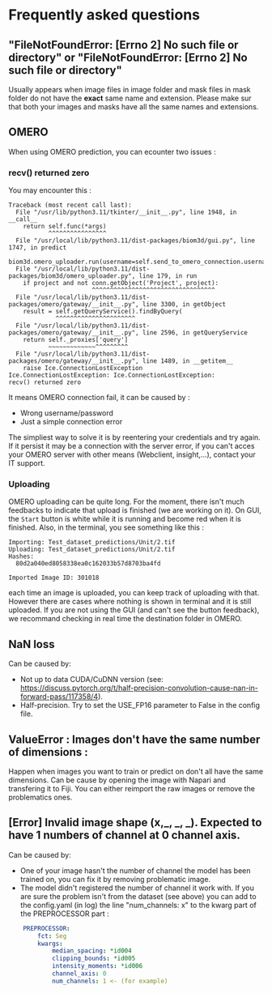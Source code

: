 # Frequently asked questions

## "FileNotFoundError: [Errno 2] No such file or directory" or "FileNotFoundError: [Errno 2] No such file or directory"

Usually appears when image files in image folder and mask files in mask folder do not have the **exact** same name and extension. Please make sur that both your images and masks have all the same names and extensions.

## OMERO
When using OMERO prediction, you can ecounter two issues :
### recv() returned zero
You may encounter this :
```
Traceback (most recent call last):
  File "/usr/lib/python3.11/tkinter/__init__.py", line 1948, in __call__
    return self.func(*args)
           ^^^^^^^^^^^^^^^^
  File "/usr/local/lib/python3.11/dist-packages/biom3d/gui.py", line 1747, in predict
    biom3d.omero_uploader.run(username=self.send_to_omero_connection.username.get(),
  File "/usr/local/lib/python3.11/dist-packages/biom3d/omero_uploader.py", line 179, in run
    if project and not conn.getObject('Project', project):
                       ^^^^^^^^^^^^^^^^^^^^^^^^^^^^^^^^^^
  File "/usr/local/lib/python3.11/dist-packages/omero/gateway/__init__.py", line 3300, in getObject
    result = self.getQueryService().findByQuery(
             ^^^^^^^^^^^^^^^^^^^^^^
  File "/usr/local/lib/python3.11/dist-packages/omero/gateway/__init__.py", line 2596, in getQueryService
    return self._proxies['query']
           ~~~~~~~~~~~~~^^^^^^^^^
  File "/usr/local/lib/python3.11/dist-packages/omero/gateway/__init__.py", line 1489, in __getitem__
    raise Ice.ConnectionLostException
Ice.ConnectionLostException: Ice.ConnectionLostException:
recv() returned zero
```
It means OMERO connection fail, it can be caused by :
* Wrong username/password
* Just a simple connection error

The simpliest way to solve it is by reentering your credentials and try again. If it persist it may be a connection with the server error, if you can't acces your OMERO server with other means (Webclient, insight,...), contact your IT support.

### Uploading
OMERO uploading can be quite long. For the moment, there isn't much feedbacks to indicate that upload is finished (we are working on it). On GUI, the `Start` button is white while it is running and become red when it is finished. Also, in the terminal, you see something like this :
```
Importing: Test_dataset_predictions/Unit/2.tif
Uploading: Test_dataset_predictions/Unit/2.tif
Hashes:
  80d2a040ed8058338ea0c162033b57d8703ba4fd

Imported Image ID: 301018
```
each time an image is uploaded, you can keep track of uploading with that. However there are cases where nothing is shown in terminal and it is still uploaded. If you are not using the GUI (and can't see the button feedback), we recommand checking in real time the destination folder in OMERO.

## NaN loss

Can be caused by:
* Not up to data CUDA/CuDNN version (see: https://discuss.pytorch.org/t/half-precision-convolution-cause-nan-in-forward-pass/117358/4).
* Half-precision. Try to set the USE_FP16 parameter to False in the config file.

## ValueError : Images don't have the same number of dimensions :

Happen when images you want to train or predict on don't all have the same dimensions. Can be cause by opening the image with Napari and transfering it to Fiji. You can either reimport the raw images or remove the problematics ones.

## [Error] Invalid image shape (x,_, _, _). Expected to have 1 numbers of channel at 0 channel axis.
Can be caused by:
* One of your image hasn't the number of channel the model has been trained on, you can fix it by removing problematic image.
* The model didn't registered the number of channel it work with. If you are sure the problem isn't from the dataset (see above) you can add to the config.yaml (in log) the line "num_channels: x" to the kwarg part of the PREPROCESSOR part :
```yaml
    PREPROCESSOR:
        fct: Seg
        kwargs:
            median_spacing: *id004
            clipping_bounds: *id005
            intensity_moments: *id006
            channel_axis: 0
            num_channels: 1 <- (for example)
```
